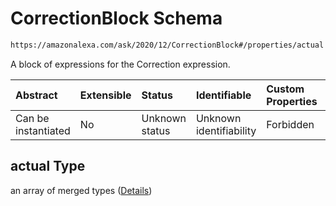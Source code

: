 # CorrectionBlock Schema

```txt
https://amazonalexa.com/ask/2020/12/CorrectionBlock#/properties/actual
```

A block of expressions for the Correction expression.

| Abstract            | Extensible | Status         | Identifiable            | Custom Properties | Additional Properties | Access Restrictions | Defined In                                                                |
| :------------------ | :--------- | :------------- | :---------------------- | :---------------- | :-------------------- | :------------------ | :------------------------------------------------------------------------ |
| Can be instantiated | No         | Unknown status | Unknown identifiability | Forbidden         | Allowed               | none                | [Correction.json\*](../../schemas/Correction.json "open original schema") |

## actual Type

an array of merged types ([Details](correctionblock-items.md))
